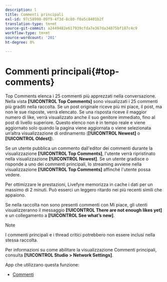 ```yaml
---
description: l
title: Commenti principali
exl-id: 97c58998-09f9-4f3d-8c80-f0a5c8401b2f
translation-type: tm+mt
source-git-commit: a2449482e617939cfda7e367da34875bf187c4c9
workflow-type: tm+mt
source-wordcount: '201'
ht-degree: 0%

---
```


# Commenti principali{#top-comments}

Top Comments elenca i 25 commenti più apprezzati nella conversazione. Nella vista **[!UICONTROL Top Comments]** sono visualizzati i 25 commenti più graditi nella raccolta. Se un post originale riceve più mi piace, il post, ma non le sue risposte, verrà elencato. Se una risposta riceve il maggior numero di like, verrà visualizzato anche il suo genitore immediato, fino al post di livello superiore. Questo elenco non è in tempo reale e viene aggiornato solo quando la pagina viene aggiornata o viene selezionata un’altra visualizzazione di ordinamento (**[!UICONTROL Newest]** o **[!UICONTROL Oldest]**).

Se un utente pubblica un commento dall&#39;editor dei commenti durante la visualizzazione **[!UICONTROL Top Comments]**, l&#39;utente verrà ripristinato nella visualizzazione **[!UICONTROL Newest]**. Se un utente gradisce o risponde a uno dei commenti principali, lo streaming avviene nella visualizzazione **[!UICONTROL Top Comments]** affinché l&#39;utente possa vedere.

Per ottimizzare le prestazioni, Livefyre memorizza in cache i dati per un massimo di 2 minuti. Può esserci un leggero ritardo nei più recenti simili che appaiono.

Se nella raccolta non sono presenti commenti con Mi piace, gli utenti visualizzeranno il messaggio **[!UICONTROL There are not enough likes yet]** e un collegamento a **[!UICONTROL See what’s new]**.

>[!NOTE]
>
>I commenti principali e i thread critici potrebbero non essere inclusi nella stessa raccolta.

Per informazioni su come abilitare la visualizzazione Commenti principali, consulta **[!UICONTROL Studio > Network Settings]**.

App che utilizzano questa funzione:

* [Commenti](/help/using/c-about-apps/c-comments/c-comments.md)
